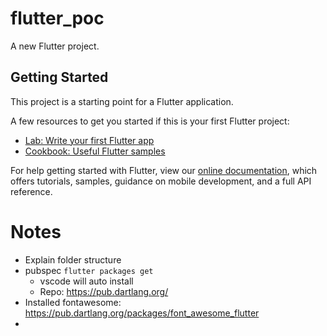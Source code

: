 # flutter_poc

A new Flutter project.

## Getting Started

This project is a starting point for a Flutter application.

A few resources to get you started if this is your first Flutter project:

- [Lab: Write your first Flutter app](https://flutter.io/docs/get-started/codelab)
- [Cookbook: Useful Flutter samples](https://flutter.io/docs/cookbook)

For help getting started with Flutter, view our 
[online documentation](https://flutter.io/docs), which offers tutorials, 
samples, guidance on mobile development, and a full API reference.

# Notes
- Explain folder structure
- pubspec `flutter packages get`
  - vscode will auto install
  - Repo: https://pub.dartlang.org/
- Installed fontawesome: https://pub.dartlang.org/packages/font_awesome_flutter
- 